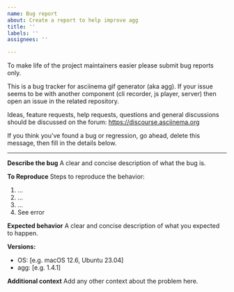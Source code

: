 ```yaml
---
name: Bug report
about: Create a report to help improve agg
title: ''
labels: ''
assignees: ''

---
```


To make life of the project maintainers easier please submit bug reports only.

This is a bug tracker for asciinema gif generator (aka agg).
If your issue seems to be with another component (cli recorder, js player, server) then open an issue in the related repository.

Ideas, feature requests, help requests, questions and general discussions should be discussed on the forum: https://discourse.asciinema.org

If you think you've found a bug or regression, go ahead, delete this message, then fill in the details below.

-----

**Describe the bug**
A clear and concise description of what the bug is.

**To Reproduce**
Steps to reproduce the behavior:
1. ...
2. ...
3. ...
4. See error

**Expected behavior**
A clear and concise description of what you expected to happen.

**Versions:**
 - OS: [e.g. macOS 12.6, Ubuntu 23.04]
 - agg: [e.g. 1.4.1]

**Additional context**
Add any other context about the problem here.
